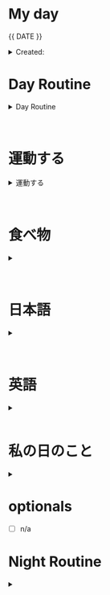 # My day

{{ DATE }}
	<details>
    <summary> Created: </summary>
	{{ 20220800 }} 
	{{00:00}}
    </details>

      
# Day Routine
<details>
<summary> Day Routine </summary>

	- [ ] 起きる ~
	- [ ] meditate : affirmation -
	- [ ] ベッド
	- [ ] 歯をブラシする
	- [ ] シャワー
	- [ ] 一ページ「TGR」

</details>

<br>
<br>


# 運動する
<details>
<summary> 運動する </summary>

	- [ ] ジムに行く 

	~ 時：```ｘ``` 
	なにをやりましたか？ ``` ```
*
not applicable, did not go to the gym 

</details>

<br>
<br>
	
# 食べ物
<details>
<summary> </summary>

	- [ ] 朝ご飯
		- [ ] ```<<　  >>```

	- [ ] 昼ご飯
		- [ ] ```<<    >>```

	- [ ] 晩ご飯
		- [ ] ```<<    >>```

</details>
<br>
<br>

# 日本語
<details>
<summary></summary>

	- [ ] 元気　教科書
	- [ ] あんき
	- [ ] WANIKANI - no decks today
	- [ ] Manabi Reader
	- [ ] 聞き取り (jpconvoみたいです)
	- [ ] comprehensive jp, did not continue past 好きなもの

</details><br>
<br>

# 英語
<details >
<summary></summary>

- [ｘ] 今日の単語:

	 ``` 
	 SENSIBILITY
	  - refers to an awareness and responsiveness toward something, such as another person's emotions  It can also refer to the ability to feel and understand emotions, or to acuteness of feeling  <br>

      - ability to receive sensations: sensitiveness <br>
      - peculiar susceptibility to a pleasurable or painful impression (as from praise or a slight) <br>
      - refined or excessive sensitiveness in emotion and taste with especial responsiveness to the pathetic
	```
<details >
<summary> DID YOU KNOW? [ screenshot ] </summary>



</details>
</details>

<br>

# 私の日のこと
<details>
<summary></summary>

	 ```ジムの後に、```

	- [ ] 家に帰ったり、
	- [ ] シャワーをしたり
	- [ ] 昼ご飯を食べたり、[　]
	- [ ] 下がったりました：　「」
n/a

</details>


# optionals
- [ ] n/a
 

# Night Routine

<details>
<summary></summary>
	- [ ] water plants 
	- [ ] wash face
	- [ ] brush teeth
	- [ ] skin care
	- [ ] journal

Sleep time: ~ [<<    >>]


❌


